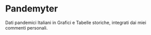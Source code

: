 # Pandemyter
Dati pandemici Italiani in Grafici e Tabelle storiche, integrati dai miei commenti personali.

